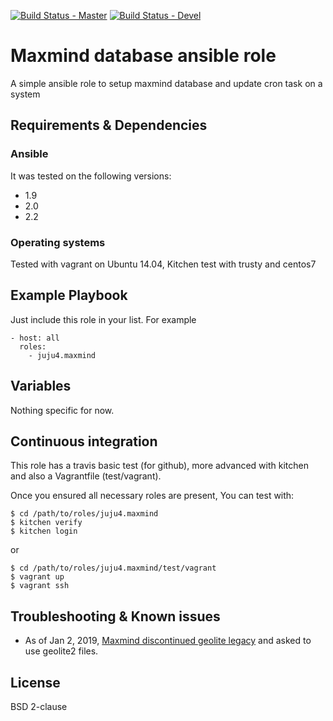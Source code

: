 [![Build Status - Master](https://travis-ci.org/juju4/ansible-maxmind.svg?branch=master)](https://travis-ci.org/juju4/ansible-maxmind)
[![Build Status - Devel](https://travis-ci.org/juju4/ansible-maxmind.svg?branch=devel)](https://travis-ci.org/juju4/ansible-maxmind/branches)
# Maxmind database ansible role

A simple ansible role to setup maxmind database and update cron task on a system

## Requirements & Dependencies

### Ansible
It was tested on the following versions:
 * 1.9
 * 2.0
 * 2.2

### Operating systems

Tested with vagrant on Ubuntu 14.04, Kitchen test with trusty and centos7

## Example Playbook

Just include this role in your list.
For example

```
- host: all
  roles:
    - juju4.maxmind
```

## Variables

Nothing specific for now.

## Continuous integration

This role has a travis basic test (for github), more advanced with kitchen and also a Vagrantfile (test/vagrant).

Once you ensured all necessary roles are present, You can test with:
```
$ cd /path/to/roles/juju4.maxmind
$ kitchen verify
$ kitchen login
```
or
```
$ cd /path/to/roles/juju4.maxmind/test/vagrant
$ vagrant up
$ vagrant ssh
```

## Troubleshooting & Known issues

* As of Jan 2, 2019, [Maxmind discontinued geolite legacy](https://support.maxmind.com/geolite-legacy-discontinuation-notice/) and asked to use geolite2 files.

## License

BSD 2-clause

